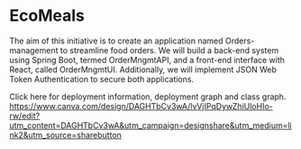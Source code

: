 # EcoMeals
The aim of this initiative is to create an application named Orders-management to streamline food orders. We will build a back-end system using Spring Boot, termed OrderMngmtAPI, and a front-end interface with React, called OrderMngmtUI. Additionally, we will implement JSON Web Token Authentication to secure both applications.

Click here for deployment information, deployment graph and class graph. https://www.canva.com/design/DAGHTbCv3wA/lvVjIPqDywZhiUloHIo-rw/edit?utm_content=DAGHTbCv3wA&utm_campaign=designshare&utm_medium=link2&utm_source=sharebutton
